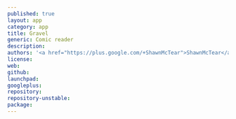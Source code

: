 ```yaml
---
published: true
layout: app
category: app
title: Gravel
generic: Comic reader
description: 
authors: '<a href="https://plus.google.com/+ShawnMcTear">ShawnMcTear</a>'
license:
web:
github:
launchpad:
googleplus:
repository:
repository-unstable:
package:
---
```

